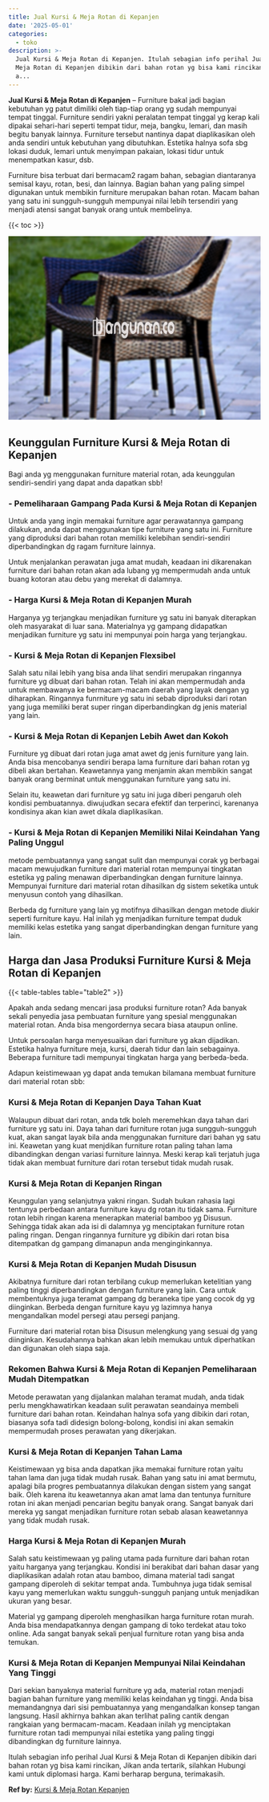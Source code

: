 ```yaml
---
title: Jual Kursi & Meja Rotan di Kepanjen
date: '2025-05-01'
categories:
  - toko
description: >-
  Jual Kursi & Meja Rotan di Kepanjen. Itulah sebagian info perihal Jual Kursi &
  Meja Rotan di Kepanjen dibikin dari bahan rotan yg bisa kami rincikan, Jikan
  a...
---
```


**Jual Kursi & Meja Rotan di Kepanjen** – Furniture bakal jadi bagian kebutuhan yg patut dimiliki oleh tiap-tiap orang yg sudah mempunyai tempat tinggal. Furniture sendiri yakni peralatan tempat tinggal yg kerap kali dipakai sehari-hari seperti tempat tidur, meja, bangku, lemari, dan masih begitu banyak lainnya. Furniture tersebut nantinya dapat diaplikasikan oleh anda sendiri untuk kebutuhan yang dibutuhkan. Estetika halnya sofa sbg lokasi duduk, lemari untuk menyimpan pakaian, lokasi tidur untuk menempatkan kasur, dsb.

Furniture bisa terbuat dari bermacam2 ragam bahan, sebagian diantaranya semisal kayu, rotan, besi, dan lainnya. Bagian bahan yang paling simpel digunakan untuk membikin furniture merupakan bahan rotan. Macam bahan yang satu ini sungguh-sungguh mempunyai nilai lebih tersendiri yang menjadi atensi sangat banyak orang untuk membelinya.

{{< toc >}}

![Jual Kursi & Meja Rotan di Kepanjen](/images/kursi-meja-rotan-murah29.png)

## Keunggulan Furniture Kursi & Meja Rotan di Kepanjen

Bagi anda yg menggunakan furniture material rotan, ada keunggulan sendiri-sendiri yang dapat anda dapatkan sbb!

### \- Pemeliharaan Gampang Pada Kursi & Meja Rotan di Kepanjen

Untuk anda yang ingin memakai furniture agar perawatannya gampang dilakukan, anda dapat menggunakan tipe furniture yang satu ini. Furniture yang diproduksi dari bahan rotan memiliki kelebihan sendiri-sendiri diperbandingkan dg ragam furniture lainnya.

Untuk menjalankan perawatan juga amat mudah, keadaan ini dikarenakan furniture dari bahan rotan akan ada lubang yg mempermudah anda untuk buang kotoran atau debu yang merekat di dalamnya.

### \- Harga Kursi & Meja Rotan di Kepanjen Murah

Harganya yg terjangkau menjadikan furniture yg satu ini banyak diterapkan oleh masyarakat di luar sana. Materialnya yg gampang didapatkan menjadikan furniture yg satu ini mempunyai poin harga yang terjangkau.

### \- Kursi & Meja Rotan di Kepanjen Flexsibel

Salah satu nilai lebih yang bisa anda lihat sendiri merupakan ringannya furniture yg dibuat dari bahan rotan. Telah ini akan mempermudah anda untuk membawanya ke bermacam-macam daerah yang layak dengan yg diharapkan. Ringannya funrniture yg satu ini sebab diproduksi dari rotan yang juga memiliki berat super ringan diperbandingkan dg jenis material yang lain.

### \- Kursi & Meja Rotan di Kepanjen Lebih Awet dan Kokoh

Furniture yg dibuat dari rotan juga amat awet dg jenis furniture yang lain. Anda bisa mencobanya sendiri berapa lama furniture dari bahan rotan yg dibeli akan bertahan. Keawetannya yang menjamin akan membikin sangat banyak orang berminat untuk menggunakan furniture yang satu ini.

Selain itu, keawetan dari furniture yg satu ini juga diberi pengaruh oleh kondisi pembuatannya. diwujudkan secara efektif dan terperinci, karenanya kondisinya akan kian awet dikala diaplikasikan.

### \- Kursi & Meja Rotan di Kepanjen Memiliki Nilai Keindahan Yang Paling Unggul

metode pembuatannya yang sangat sulit dan mempunyai corak yg berbagai macam mewujudkan furniture dari material rotan mempunyai tingkatan estetika yg paling menawan diperbandingkan dengan furniture lainnya. Mempunyai furniture dari material rotan dihasilkan dg sistem seketika untuk menyusun contoh yang dihasilkan.

Berbeda dg furniture yang lain yg motifnya dihasilkan dengan metode diukir seperti furniture kayu. Hal inilah yg menjadikan furniture tempat duduk memiliki kelas estetika yang sangat diperbandingkan dengan furniture yang lain.

## Harga dan Jasa Produksi Furniture Kursi & Meja Rotan di Kepanjen

{{< table-tables table="table2" >}}

Apakah anda sedang mencari jasa produksi furniture rotan? Ada banyak sekali penyedia jasa pembuatan furniture yang spesial menggunakan material rotan. Anda bisa mengordernya secara biasa ataupun online.

Untuk persoalan harga menyesuaikan dari furniture yg akan dijadikan. Estetika halnya furniture meja, kursi, daerah tidur dan lain sebagainya. Beberapa furniture tadi mempunyai tingkatan harga yang berbeda-beda.

Adapun keistimewaan yg dapat anda temukan bilamana membuat furniture dari material rotan sbb:

### Kursi & Meja Rotan di Kepanjen Daya Tahan Kuat

Walaupun dibuat dari rotan, anda tdk boleh meremehkan daya tahan dari furniture yg satu ini. Daya tahan dari furniture rotan juga sungguh-sungguh kuat, akan sangat layak bila anda menggunakan furniture dari bahan yg satu ini. Keawetan yang kuat menjdikan furniture rotan paling tahan lama dibandingkan dengan variasi furniture lainnya. Meski kerap kali terjatuh juga tidak akan membuat furniture dari rotan tersebut tidak mudah rusak.

### Kursi & Meja Rotan di Kepanjen Ringan

Keunggulan yang selanjutnya yakni ringan. Sudah bukan rahasia lagi tentunya perbedaan antara furniture kayu dg rotan itu tidak sama. Furniture rotan lebih ringan karena menerapkan material bamboo yg Disusun. Sehingga tidak akan ada isi di dalamnya yg menciptakan furniture rotan paling ringan. Dengan ringannya furniture yg dibikin dari rotan bisa ditempatkan dg gampang dimanapun anda menginginkannya.

### Kursi & Meja Rotan di Kepanjen Mudah Disusun

Akibatnya furniture dari rotan terbilang cukup memerlukan ketelitian yang paling tinggi diperbandingkan dengan furniture yang lain. Cara untuk membentuknya juga teramat gampang dg beraneka tipe yang cocok dg yg diinginkan. Berbeda dengan furniture kayu yg lazimnya hanya mengandalkan model persegi atau persegi panjang.

Furniture dari material rotan bisa Disusun melengkung yang sesuai dg yang diinginkan. Kesudahannya bahkan akan lebih memukau untuk diperhatikan dan digunakan oleh siapa saja.

### Rekomen Bahwa Kursi & Meja Rotan di Kepanjen Pemeliharaan Mudah Ditempatkan

Metode perawatan yang dijalankan malahan teramat mudah, anda tidak perlu mengkhawatirkan keadaan sulit perawatan seandainya membeli furniture dari bahan rotan. Keindahan halnya sofa yang dibikin dari rotan, biasanya sofa tadi didesign bolong-bolong, kondisi ini akan semakin mempermudah proses perawatan yang dikerjakan.

### Kursi & Meja Rotan di Kepanjen Tahan Lama

Keistimewaan yg bisa anda dapatkan jika memakai furniture rotan yaitu tahan lama dan juga tidak mudah rusak. Bahan yang satu ini amat bermutu, apalagi bila progres pembuatannya dilakukan dengan sistem yang sangat baik. Oleh karena itu keawetannya akan amat lama dan tentunya furniture rotan ini akan menjadi pencarian begitu banyak orang. Sangat banyak dari mereka yg sangat menjadikan furniture rotan sebab alasan keawetannya yang tidak mudah rusak.

### Harga Kursi & Meja Rotan di Kepanjen Murah

Salah satu keistimewaan yg paling utama pada furniture dari bahan rotan yaitu harganya yang terjangkau. Kondisi ini berakibat dari bahan dasar yang diaplikasikan adalah rotan atau bamboo, dimana material tadi sangat gampang diperoleh di sekitar tempat anda. Tumbuhnya juga tidak semisal kayu yang memerlukan waktu sungguh-sungguh panjang untuk menjadikan ukuran yang besar.

Material yg gampang diperoleh menghasilkan harga furniture rotan murah. Anda bisa mendapatkannya dengan gampang di toko terdekat atau toko online. Ada sangat banyak sekali penjual furniture rotan yang bisa anda temukan.

### Kursi & Meja Rotan di Kepanjen Mempunyai Nilai Keindahan Yang Tinggi

Dari sekian banyaknya material furniture yg ada, material rotan menjadi bagian bahan furniture yang memiliki kelas keindahan yg tinggi. Anda bisa memandangnya dari sisi pembuatannya yang mengandalkan konsep tangan langsung. Hasil akhirnya bahkan akan terlihat paling cantik dengan rangkaian yang bermacam-macam. Keadaan inilah yg menciptakan furniture rotan tadi mempunyai nilai estetika yang paling tinggi dibandingkan dg furniture lainnya.

Itulah sebagian info perihal Jual Kursi & Meja Rotan di Kepanjen dibikin dari bahan rotan yg bisa kami rincikan, Jikan anda tertarik, silahkan Hubungi kami untuk diplomasi harga. Kami berharap berguna, terimakasih.

**Ref by:** [Kursi & Meja Rotan Kepanjen](https://id.wikipedia.org/wiki/Kursi)
